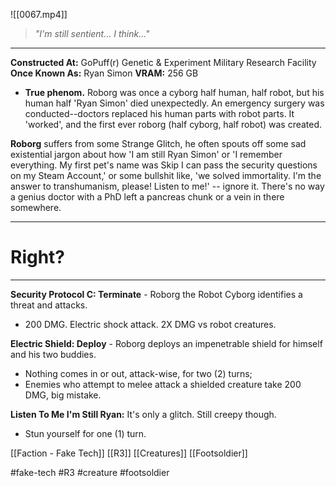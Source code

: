 ![[0067.mp4]]
> *"I'm still sentient... I think..."*

***
**Constructed At:** GoPuff(r) Genetic & Experiment Military Research Facility 
**Once Known As:** Ryan Simon 
**VRAM:** 256 GB

* **True phenom.** Roborg was once a cyborg half human, half robot, but his human half 'Ryan Simon' died unexpectedly. An emergency surgery was conducted--doctors replaced his human parts with robot parts. It 'worked', and the first ever roborg (half cyborg, half robot) was created.

**Roborg** suffers from some Strange Glitch, he often spouts off some sad existential jargon about how 'I am still Ryan Simon' or 'I remember everything. My first pet's name was Skip I can pass the security questions on my Steam Account,' or some bullshit like, 'we solved immortality. I'm the answer to transhumanism, please! Listen to me!' -- ignore it. There's no way a genius doctor with a PhD left a pancreas chunk or a vein in there somewhere.
***
# Right?
***
**Security Protocol C: Terminate** - Roborg the Robot Cyborg identifies a threat and attacks. 
* 200 DMG. Electric shock attack. 2X DMG vs robot creatures.

**Electric Shield: Deploy** - Roborg deploys an impenetrable shield for himself and his two buddies. 
* Nothing comes in or out, attack-wise, for two (2) turns; 
* Enemies who attempt to melee attack a shielded creature take 200 DMG, big mistake.

**Listen To Me I'm Still Ryan:** It's only a glitch. Still creepy though. 
* Stun yourself for one (1) turn.

[[Faction - Fake Tech]]
[[R3]]
[[Creatures]]
[[Footsoldier]]

#fake-tech #R3 #creature #footsoldier 